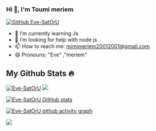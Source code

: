 ### Hi 👋, I'm Toumi meriem
[![GitHub Eve-SatOrU](https://img.shields.io/github/followers/Eve-SatOrU?label=follow&style=social)](https://github.com/Eve-SatOrU)
- 🌱 I’m currently learning Js
- 🤔 I’m looking for help with node js
- 📫 How to reach me: mimimeriem20012001@gmail.com
- 😄 Pronouns: "Eve" ,"meriem" 
 ## My Github Stats 🔥
</h3>
<a href="https://github.com/Eve-SatOrU/github-profile-trophy"><img src="https://github-profile-trophy.vercel.app/?username=Eve-SatOrU&theme=radical" alt="Eve-SatOrU" /></a>
<img src="https://github-readme-streak-stats.herokuapp.com/?user=Eve-SatOrU&theme=radical" />

[![Eve-SatOrU GitHub stats](https://github-readme-stats.vercel.app/api?username=Eve-SatOrU&count_private=true&show_icons=true&theme=radical)](https://github.com/Eve-SatOrU/github-readme-stats)

[![Eve-SatOrU github activity graph](https://github-readme-activity-graph.cyclic.app/graph?username=Eve-SatOrU&bg_color=fffff0&color=708090&line=24292e&point=24292e&area=true&hide_border=true)](https://github.com/Eve-SatOrU/github-readme-activity-graph)
 
 <a href="https://visitcount.itsvg.in">
  <img src="https://visitcount.itsvg.in/api?id=Eve-SatOrU&label=Profile%20Views&color=11&icon=8&pretty=true" />
</a>
